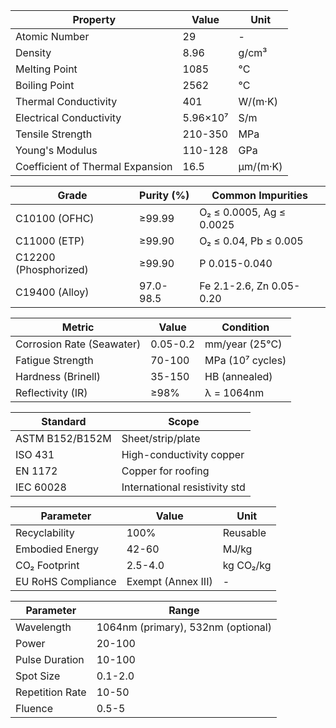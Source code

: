 | Property | Value | Unit |
| --- | --- | --- |
| Atomic Number | 29 | - |
| Density | 8.96 | g/cm³ |
| Melting Point | 1085 | °C |
| Boiling Point | 2562 | °C |
| Thermal Conductivity | 401 | W/(m·K) |
| Electrical Conductivity | 5.96×10⁷ | S/m |
| Tensile Strength | 210-350 | MPa |
| Young's Modulus | 110-128 | GPa |
| Coefficient of Thermal Expansion | 16.5 | µm/(m·K) |

| Grade | Purity (%) | Common Impurities |
| --- | --- | --- |
| C10100 (OFHC) | ≥99.99 | O₂ ≤ 0.0005, Ag ≤ 0.0025 |
| C11000 (ETP) | ≥99.90 | O₂ ≤ 0.04, Pb ≤ 0.005 |
| C12200 (Phosphorized) | ≥99.90 | P 0.015-0.040 |
| C19400 (Alloy) | 97.0-98.5 | Fe 2.1-2.6, Zn 0.05-0.20 |

| Metric | Value | Condition |
| --- | --- | --- |
| Corrosion Rate (Seawater) | 0.05-0.2 | mm/year (25°C) |
| Fatigue Strength | 70-100 | MPa (10⁷ cycles) |
| Hardness (Brinell) | 35-150 | HB (annealed) |
| Reflectivity (IR) | ≥98% | λ = 1064nm |


| Standard | Scope |
| --- | --- |
| ASTM B152/B152M | Sheet/strip/plate  |
| ISO 431 | High-conductivity copper  |
| EN 1172 | Copper for roofing |
| IEC 60028 | International resistivity std |

| Parameter | Value | Unit |
| --- | --- | --- |
| Recyclability | 100% | Reusable  |
| Embodied Energy | 42-60 | MJ/kg  |
| CO₂ Footprint | 2.5-4.0 | kg CO₂/kg |
| EU RoHS Compliance | Exempt (Annex III) | - |

| Parameter | Range |
| --- | --- |
| Wavelength | 1064nm (primary), 532nm (optional) |
| Power | 20-100 |
| Pulse Duration | 10-100 |
| Spot Size | 0.1-2.0 |
| Repetition Rate | 10-50 |
| Fluence | 0.5-5 |
